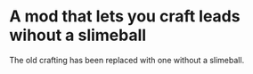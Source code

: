 # A mod that lets you craft leads wihout a slimeball
The old crafting has been replaced with one without a slimeball.
